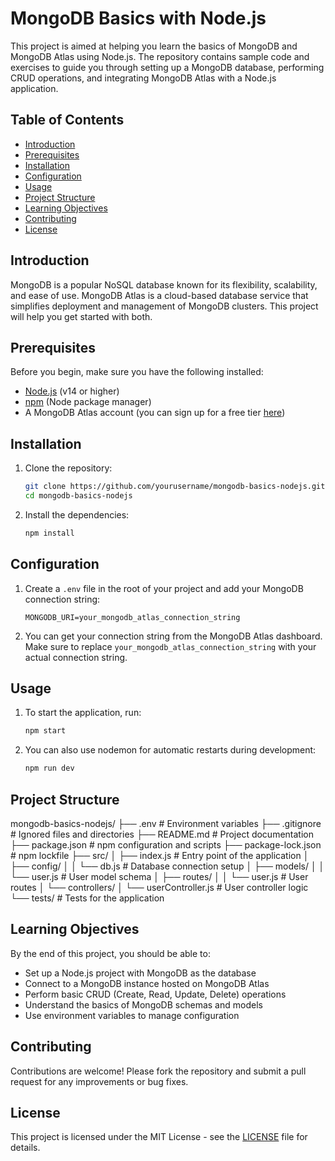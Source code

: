 # MongoDB Basics with Node.js

This project is aimed at helping you learn the basics of MongoDB and MongoDB Atlas using Node.js. The repository contains sample code and exercises to guide you through setting up a MongoDB database, performing CRUD operations, and integrating MongoDB Atlas with a Node.js application.

## Table of Contents

- [Introduction](#introduction)
- [Prerequisites](#prerequisites)
- [Installation](#installation)
- [Configuration](#configuration)
- [Usage](#usage)
- [Project Structure](#project-structure)
- [Learning Objectives](#learning-objectives)
- [Contributing](#contributing)
- [License](#license)

## Introduction

MongoDB is a popular NoSQL database known for its flexibility, scalability, and ease of use. MongoDB Atlas is a cloud-based database service that simplifies deployment and management of MongoDB clusters. This project will help you get started with both.

## Prerequisites

Before you begin, make sure you have the following installed:

- [Node.js](https://nodejs.org/) (v14 or higher)
- [npm](https://www.npmjs.com/) (Node package manager)
- A MongoDB Atlas account (you can sign up for a free tier [here](https://www.mongodb.com/cloud/atlas))

## Installation

1. Clone the repository:
    ```bash
    git clone https://github.com/yourusername/mongodb-basics-nodejs.git
    cd mongodb-basics-nodejs
    ```

2. Install the dependencies:
    ```bash
    npm install
    ```

## Configuration

1. Create a `.env` file in the root of your project and add your MongoDB connection string:
    ```
    MONGODB_URI=your_mongodb_atlas_connection_string
    ```

2. You can get your connection string from the MongoDB Atlas dashboard. Make sure to replace `your_mongodb_atlas_connection_string` with your actual connection string.

## Usage

1. To start the application, run:
    ```bash
    npm start
    ```

2. You can also use nodemon for automatic restarts during development:
    ```bash
    npm run dev
    ```

## Project Structure

mongodb-basics-nodejs/
├── .env # Environment variables
├── .gitignore # Ignored files and directories
├── README.md # Project documentation
├── package.json # npm configuration and scripts
├── package-lock.json # npm lockfile
├── src/
│ ├── index.js # Entry point of the application
│ ├── config/
│ │ └── db.js # Database connection setup
│ ├── models/
│ │ └── user.js # User model schema
│ ├── routes/
│ │ └── user.js # User routes
│ └── controllers/
│ └── userController.js # User controller logic
└── tests/ # Tests for the application

## Learning Objectives

By the end of this project, you should be able to:

- Set up a Node.js project with MongoDB as the database
- Connect to a MongoDB instance hosted on MongoDB Atlas
- Perform basic CRUD (Create, Read, Update, Delete) operations
- Understand the basics of MongoDB schemas and models
- Use environment variables to manage configuration

## Contributing

Contributions are welcome! Please fork the repository and submit a pull request for any improvements or bug fixes.

## License

This project is licensed under the MIT License - see the [LICENSE](LICENSE) file for details.

